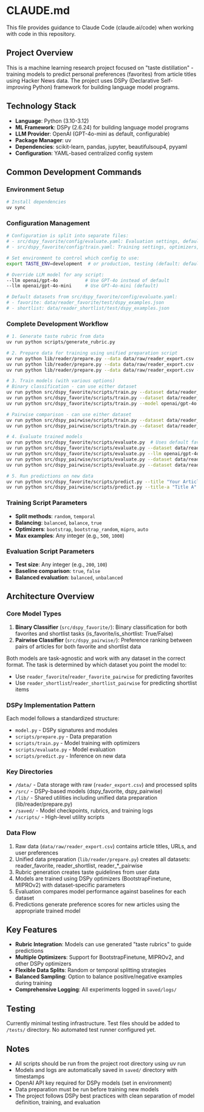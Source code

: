 # CLAUDE.md

This file provides guidance to Claude Code (claude.ai/code) when working with code in this repository.

## Project Overview

This is a machine learning research project focused on "taste distillation" - training models to predict personal preferences (favorites) from article titles using Hacker News data. The project uses DSPy (Declarative Self-improving Python) framework for building language model programs.

## Technology Stack

- **Language**: Python (3.10-3.12)
- **ML Framework**: DSPy (2.6.24) for building language model programs
- **LLM Provider**: OpenAI (GPT-4o-mini as default, configurable)
- **Package Manager**: uv
- **Dependencies**: scikit-learn, pandas, jupyter, beautifulsoup4, pyyaml
- **Configuration**: YAML-based centralized config system

## Common Development Commands

### Environment Setup
```bash
# Install dependencies
uv sync
```

### Configuration Management
```bash
# Configuration is split into separate files:
# - src/dspy_favorite/config/evaluate.yaml: Evaluation settings, default datasets, LLM models
# - src/dspy_favorite/config/train.yaml: Training settings, optimizers, LLM models

# Set environment to control which config to use:
export TASTE_ENV=development  # or production, testing (default: default)

# Override LLM model for any script:
--llm openai/gpt-4o          # Use GPT-4o instead of default
--llm openai/gpt-4o-mini     # Use GPT-4o-mini (default)

# Default datasets from src/dspy_favorite/config/evaluate.yaml:
# - favorite: data/reader_favorite/test/dspy_examples.json
# - shortlist: data/reader_shortlist/test/dspy_examples.json
```

### Complete Development Workflow
```bash
# 1. Generate taste rubric from data
uv run python scripts/generate_rubric.py

# 2. Prepare data for training using unified preparation script
uv run python lib/reader/prepare.py --data data/raw/reader_export.csv  # Prepares all datasets
uv run python lib/reader/prepare.py --data data/raw/reader_export.csv --datasets favorite  # Only favorites
uv run python lib/reader/prepare.py --data data/raw/reader_export.csv --datasets shortlist  # Only shortlist

# 3. Train models (with various options)
# Binary classification - can use either dataset
uv run python src/dspy_favorite/scripts/train.py --dataset data/reader_favorite  # For favorites
uv run python src/dspy_favorite/scripts/train.py --dataset data/reader_shortlist  # For shortlist
uv run python src/dspy_favorite/scripts/train.py --model openai/gpt-4o 100 mipro  # Custom LLM, 100 examples, MIPRO optimizer

# Pairwise comparison - can use either dataset
uv run python src/dspy_pairwise/scripts/train.py --dataset data/reader_favorite_pairwise  # For favorites
uv run python src/dspy_pairwise/scripts/train.py --dataset data/reader_shortlist_pairwise  # For shortlist

# 4. Evaluate trained models
uv run python src/dspy_favorite/scripts/evaluate.py  # Uses default favorite dataset from config
uv run python src/dspy_favorite/scripts/evaluate.py --dataset data/reader_shortlist/test/dspy_examples.json
uv run python src/dspy_favorite/scripts/evaluate.py --llm openai/gpt-4o --dataset data/reader_shortlist/test/dspy_examples.json  # Custom LLM
uv run python src/dspy_pairwise/scripts/evaluate.py --dataset data/reader_favorite_pairwise
uv run python src/dspy_pairwise/scripts/evaluate.py --dataset data/reader_shortlist_pairwise

# 5. Run predictions on new data
uv run python src/dspy_favorite/scripts/predict.py --title "Your Article Title"
uv run python src/dspy_pairwise/scripts/predict.py --title-a "Title A" --title-b "Title B"
```

### Training Script Parameters
- **Split methods**: `random`, `temporal`
- **Balancing**: `balanced`, `balance`, `true`
- **Optimizers**: `bootstrap`, `bootstrap_random`, `mipro`, `auto`
- **Max examples**: Any integer (e.g., `500`, `1000`)

### Evaluation Script Parameters
- **Test size**: Any integer (e.g., `200`, `100`)
- **Baseline comparison**: `true`, `false`
- **Balanced evaluation**: `balanced`, `unbalanced`

## Architecture Overview

### Core Model Types
1. **Binary Classifier** (`src/dspy_favorite/`): Binary classification for both favorites and shortlist tasks (is_favorite/is_shortlist: True/False)
2. **Pairwise Classifier** (`src/dspy_pairwise/`): Preference ranking between pairs of articles for both favorite and shortlist data

Both models are task-agnostic and work with any dataset in the correct format. The task is determined by which dataset you point the model to:
- Use `reader_favorite`/`reader_favorite_pairwise` for predicting favorites
- Use `reader_shortlist`/`reader_shortlist_pairwise` for predicting shortlist items

### DSPy Implementation Pattern
Each model follows a standardized structure:
- `model.py` - DSPy signatures and modules
- `scripts/prepare.py` - Data preparation
- `scripts/train.py` - Model training with optimizers
- `scripts/evaluate.py` - Model evaluation
- `scripts/predict.py` - Inference on new data

### Key Directories
- `/data/` - Data storage with raw (`reader_export.csv`) and processed splits
- `/src/` - DSPy-based models (dspy_favorite, dspy_pairwise)
- `/lib/` - Shared utilities including unified data preparation (lib/reader/prepare.py)
- `/saved/` - Model checkpoints, rubrics, and training logs
- `/scripts/` - High-level utility scripts

### Data Flow
1. Raw data (`data/raw/reader_export.csv`) contains article titles, URLs, and user preferences
2. Unified data preparation (`lib/reader/prepare.py`) creates all datasets: reader_favorite, reader_shortlist, reader_*_pairwise
3. Rubric generation creates taste guidelines from user data
4. Models are trained using DSPy optimizers (BootstrapFinetune, MIPROv2) with dataset-specific parameters
5. Evaluation compares model performance against baselines for each dataset
6. Predictions generate preference scores for new articles using the appropriate trained model

## Key Features

- **Rubric Integration**: Models can use generated "taste rubrics" to guide predictions
- **Multiple Optimizers**: Support for BootstrapFinetune, MIPROv2, and other DSPy optimizers
- **Flexible Data Splits**: Random or temporal splitting strategies
- **Balanced Sampling**: Option to balance positive/negative examples during training
- **Comprehensive Logging**: All experiments logged in `saved/logs/`

## Testing

Currently minimal testing infrastructure. Test files should be added to `/tests/` directory. No automated test runner configured yet.

## Notes

- All scripts should be run from the project root directory using uv run
- Models and logs are automatically saved in `saved/` directory with timestamps
- OpenAI API key required for DSPy models (set in environment)
- Data preparation must be run before training new models
- The project follows DSPy best practices with clean separation of model definition, training, and evaluation